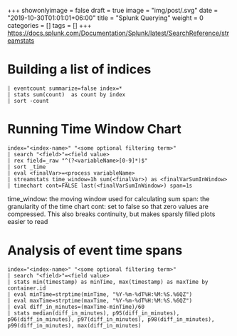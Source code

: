 +++
showonlyimage = false
draft = true
image = "img/post/.svg"
date = "2019-10-30T01:01:01+06:00"
title = "Splunk Querying"
weight = 0
categories = []
tags = []
+++
https://docs.splunk.com/Documentation/Splunk/latest/SearchReference/streamstats

# Building a list of indices
```
| eventcount summarize=false index=* 
| stats sum(count)  as count by index 
| sort -count
```

# Running Time Window Chart
```
index="<index-name>" "<some optional filtering term>" 
| search "<field>"=<field value>
| rex field=_raw "^(?<variableName>[0-9]*)$" 
| sort _time
| eval <finalVar>=<process variableName>
| streamstats time_window=1h sum(<finalVar>) as <finalVarSumInWindow> 
| timechart cont=FALSE last(<finalVarSumInWindow>) span=1s
```
time_window: the moving window used for calculating sum
span: the granularity of the time chart
cont: set to false so that zero values are compressed. This also breaks continuity, but makes sparsly filled plots easier to read

# Analysis of event time spans
```
index="<index-name>" "<some optional filtering term>"
| search "<field>"=<field value>
| stats min(timestamp) as minTime, max(timestamp) as maxTime by container.id
| eval minTime=strptime(minTime, "%Y-%m-%dT%H:%M:%S.%6QZ") 
| eval maxTime=strptime(maxTime, "%Y-%m-%dT%H:%M:%S.%6QZ")
| eval diff_in_minutes=(maxTime-minTime)/60
| stats median(diff_in_minutes), p95(diff_in_minutes), p96(diff_in_minutes), p97(diff_in_minutes), p98(diff_in_minutes), p99(diff_in_minutes), max(diff_in_minutes)
```
